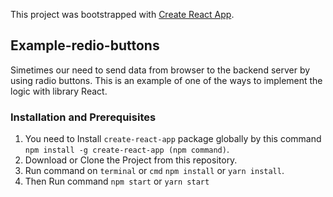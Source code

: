 This project was bootstrapped with [Create React App](https://github.com/facebook/create-react-app).

## Example-redio-buttons

Simetimes our need to send data from browser to the backend server by using radio buttons. This is an example of one of the ways to implement the logic with library React.

### Installation and Prerequisites
1. You need to Install `create-react-app` package globally by this command `npm install -g create-react-app (npm command)`.
2. Download or Clone the Project from this repository.
3. Run command on `terminal` or `cmd` `npm install` or `yarn install`.
4. Then Run command `npm start` or `yarn start`
